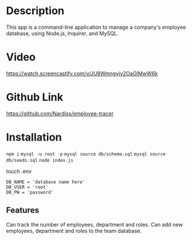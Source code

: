 # Description

This app is a command-line application to manage a company's employee database, using Node.js, Inquirer, and MySQL.



# Video
https://watch.screencastify.com/v/JU8Wmngyjv2OaGlMwW6k

# Github Link
https://github.com/Nardiss/employee-tracer

# Installation

`npm i`
`mysql -u root -p`
`mysql source db/schema.sql`
`mysql source db/seeds.sql`
`node index.js`


touch .env
    
    DB_NAME = 'database name here'
    DB_USER = 'root'
    DB_PW = 'password'
    

## Features

Can track the number of employees, department and roles. Can add new employees, department and roles to the team database.


